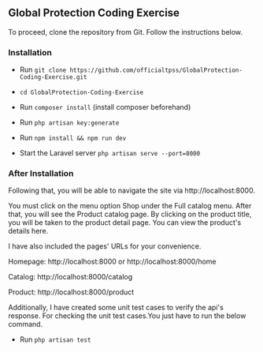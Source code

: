 ## Global Protection Coding Exercise

To proceed, clone the repository from Git. Follow the instructions below.


### Installation
* Run `git clone https://github.com/officialtpss/GlobalProtection-Coding-Exercise.git`
* `cd GlobalProtection-Coding-Exercise` 
* Run `composer install` (install composer beforehand)
* Run `php artisan key:generate`
* Run `npm install && npm run dev`

* Start the Laravel server `php artisan serve --port=8000`

### After Installation

Following that, you will be able to navigate the site via http://localhost:8000.


You must click on the menu option Shop under the Full catalog menu. After that, you will see the Product catalog page. 
By clicking on the product title, you will be taken to the product detail page. You can view the product's details here.

I have also included the pages' URLs for your convenience.


Homepage: http://localhost:8000 or http://localhost:8000/home 

Catalog: http://localhost:8000/catalog

Product: http://localhost:8000/product

Additionally, I have created some unit test cases to verify the api's response. For checking the unit test cases.You just have to run the below command.

* Run `php artisan test`